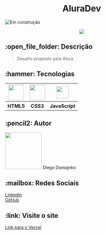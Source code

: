 <h1 align="center">AluraDev</h1>

![Em construção](https://img.shields.io/badge/STATUS-Em%20constru%C3%A7%C3%A3o-orange)

<div align="center">
  <img src="https://user-images.githubusercontent.com/120414128/222751650-11fd0da6-54c1-4150-aa05-e7a35e92885c.png#vitrinedev">
</div>

<h2>:open_file_folder: Descrição</h2>

> Desafio proposto pela Alura.

<h2>:hammer: Tecnologias</h2>

<table>
  <tr>
    <th>
      <a href="https://developer.mozilla.org/pt-BR/docs/Web/HTML"><img src="https://cdn.jsdelivr.net/gh/devicons/devicon/icons/html5/html5-original-wordmark.svg" width="50px" height="50px"/></a>
    </th>
    <th>
      <a href="https://developer.mozilla.org/pt-BR/docs/Web/CSS"><img src="https://cdn.jsdelivr.net/gh/devicons/devicon/icons/css3/css3-original-wordmark.svg" width="50px" height="50px"/></a>
    </th>
    <th>
      <a href="https://developer.mozilla.org/pt-BR/docs/Web/JavaScript"><img src="https://cdn.jsdelivr.net/gh/devicons/devicon/icons/javascript/javascript-original.svg" width="40px" height="40px"/></a>
    </th>
  </tr>
  <tr>
    <th>HTML5</th>
    <th>CSS3</th>
    <th>JavaScript</th>
  </tr>
</table>

<h2>:pencil2: Autor</h2>
<img src="https://avatars.githubusercontent.com/u/120414128?v=4" width=120px>
Diego Domajnko
  
<h2>:mailbox: Redes Sociais</h2>
<p><a href="https://www.linkedin.com/in/diego-domajnko/">Linkedin</a>
<br>
<a href="https://github.com/diego-domajnko">GitHub</a></p>

<h2>:link: Visite o site</h2>
<a href="https://alura-dev-gamma.vercel.app/">Link para o Vercel</a>
